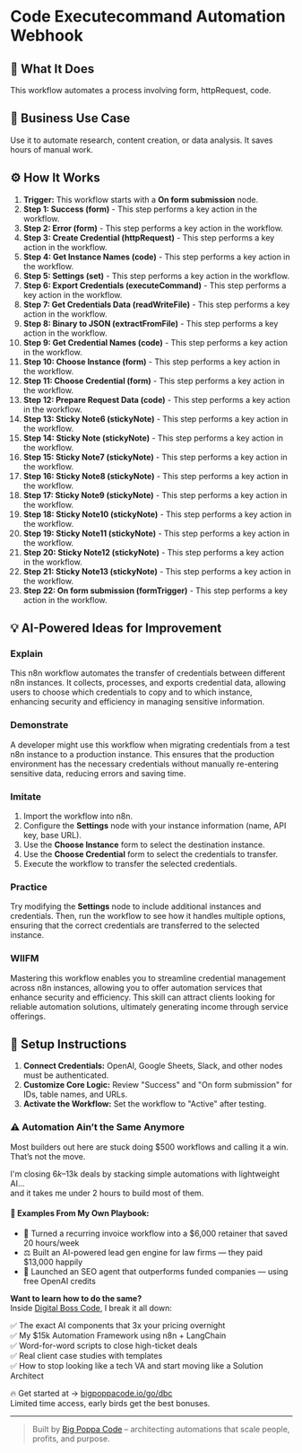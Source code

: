 # Code Executecommand Automation Webhook

## 🚀 What It Does
This workflow automates a process involving form, httpRequest, code.

## 💼 Business Use Case
Use it to automate research, content creation, or data analysis. It saves hours of manual work.

## ⚙️ How It Works
1.  **Trigger:** This workflow starts with a **On form submission** node.
2. **Step 1: Success (form)** - This step performs a key action in the workflow.
3. **Step 2: Error (form)** - This step performs a key action in the workflow.
4. **Step 3: Create Credential (httpRequest)** - This step performs a key action in the workflow.
5. **Step 4: Get Instance Names (code)** - This step performs a key action in the workflow.
6. **Step 5: Settings (set)** - This step performs a key action in the workflow.
7. **Step 6: Export Credentials (executeCommand)** - This step performs a key action in the workflow.
8. **Step 7: Get Credentials Data (readWriteFile)** - This step performs a key action in the workflow.
9. **Step 8: Binary to JSON (extractFromFile)** - This step performs a key action in the workflow.
10. **Step 9: Get Credential Names (code)** - This step performs a key action in the workflow.
11. **Step 10: Choose Instance (form)** - This step performs a key action in the workflow.
12. **Step 11: Choose Credential (form)** - This step performs a key action in the workflow.
13. **Step 12: Prepare Request Data (code)** - This step performs a key action in the workflow.
14. **Step 13: Sticky Note6 (stickyNote)** - This step performs a key action in the workflow.
15. **Step 14: Sticky Note (stickyNote)** - This step performs a key action in the workflow.
16. **Step 15: Sticky Note7 (stickyNote)** - This step performs a key action in the workflow.
17. **Step 16: Sticky Note8 (stickyNote)** - This step performs a key action in the workflow.
18. **Step 17: Sticky Note9 (stickyNote)** - This step performs a key action in the workflow.
19. **Step 18: Sticky Note10 (stickyNote)** - This step performs a key action in the workflow.
20. **Step 19: Sticky Note11 (stickyNote)** - This step performs a key action in the workflow.
21. **Step 20: Sticky Note12 (stickyNote)** - This step performs a key action in the workflow.
22. **Step 21: Sticky Note13 (stickyNote)** - This step performs a key action in the workflow.
23. **Step 22: On form submission (formTrigger)** - This step performs a key action in the workflow.

## 💡 AI-Powered Ideas for Improvement
### Explain
This n8n workflow automates the transfer of credentials between different n8n instances. It collects, processes, and exports credential data, allowing users to choose which credentials to copy and to which instance, enhancing security and efficiency in managing sensitive information.

### Demonstrate
A developer might use this workflow when migrating credentials from a test n8n instance to a production instance. This ensures that the production environment has the necessary credentials without manually re-entering sensitive data, reducing errors and saving time.

### Imitate
1. Import the workflow into n8n.
2. Configure the **Settings** node with your instance information (name, API key, base URL).
3. Use the **Choose Instance** form to select the destination instance.
4. Use the **Choose Credential** form to select the credentials to transfer.
5. Execute the workflow to transfer the selected credentials.

### Practice
Try modifying the **Settings** node to include additional instances and credentials. Then, run the workflow to see how it handles multiple options, ensuring that the correct credentials are transferred to the selected instance.

### WIIFM
Mastering this workflow enables you to streamline credential management across n8n instances, allowing you to offer automation services that enhance security and efficiency. This skill can attract clients looking for reliable automation solutions, ultimately generating income through service offerings.

## 🔧 Setup Instructions
1. **Connect Credentials:** OpenAI, Google Sheets, Slack, and other nodes must be authenticated.
2. **Customize Core Logic:** Review "Success" and "On form submission" for IDs, table names, and URLs.
3. **Activate the Workflow:** Set the workflow to "Active" after testing.

### ⚠️ Automation Ain’t the Same Anymore

Most builders out here are stuck doing $500 workflows and calling it a win.  
That’s not the move.  

I'm closing $6k–$13k deals by stacking simple automations with lightweight AI...  
and it takes me under 2 hours to build most of them.

#### 🧠 Examples From My Own Playbook:
- 🔁 Turned a recurring invoice workflow into a $6,000 retainer that saved 20 hours/week  
- ⚖️ Built an AI-powered lead gen engine for law firms — they paid $13,000 happily  
- 🚀 Launched an SEO agent that outperforms funded companies — using free OpenAI credits  

**Want to learn how to do the same?**  
Inside [Digital Boss Code](https://bigpoppacode.io/go/dbc), I break it all down:

✅ The exact AI components that 3x your pricing overnight  
✅ My $15k Automation Framework using n8n + LangChain  
✅ Word-for-word scripts to close high-ticket deals  
✅ Real client case studies with templates  
✅ How to stop looking like a tech VA and start moving like a Solution Architect  

🔥 Get started at → [bigpoppacode.io/go/dbc](https://bigpoppacode.io/go/dbc)  
Limited time access, early birds get the best bonuses.

---
> Built by [Big Poppa Code](https://bigpoppacode.io) – architecting automations that scale people, profits, and purpose.
